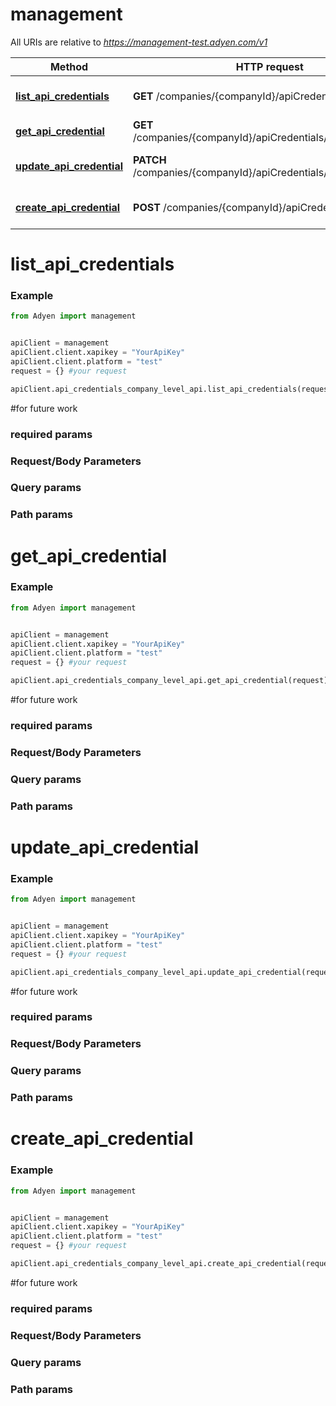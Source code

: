 # management

All URIs are relative to *https://management-test.adyen.com/v1*

Method | HTTP request | Description
------------- | ------------- | -------------
[**list_api_credentials**](APICredentialsCompanyLevelApi.md#list_api_credentials) | **GET** /companies/{companyId}/apiCredentials | Get a list of API credentials
[**get_api_credential**](APICredentialsCompanyLevelApi.md#get_api_credential) | **GET** /companies/{companyId}/apiCredentials/{apiCredentialId} | Get an API credential
[**update_api_credential**](APICredentialsCompanyLevelApi.md#update_api_credential) | **PATCH** /companies/{companyId}/apiCredentials/{apiCredentialId} | Update an API credential.
[**create_api_credential**](APICredentialsCompanyLevelApi.md#create_api_credential) | **POST** /companies/{companyId}/apiCredentials | Create an API credential.




# list_api_credentials
### Example

```python
from Adyen import management


apiClient = management
apiClient.client.xapikey = "YourApiKey"
apiClient.client.platform = "test"
request = {} #your request

apiClient.api_credentials_company_level_api.list_api_credentials(request)

```

#for future work
### required params
### Request/Body Parameters
### Query params
### Path params




# get_api_credential
### Example

```python
from Adyen import management


apiClient = management
apiClient.client.xapikey = "YourApiKey"
apiClient.client.platform = "test"
request = {} #your request

apiClient.api_credentials_company_level_api.get_api_credential(request)

```

#for future work
### required params
### Request/Body Parameters
### Query params
### Path params




# update_api_credential
### Example

```python
from Adyen import management


apiClient = management
apiClient.client.xapikey = "YourApiKey"
apiClient.client.platform = "test"
request = {} #your request

apiClient.api_credentials_company_level_api.update_api_credential(request)

```

#for future work
### required params
### Request/Body Parameters
### Query params
### Path params




# create_api_credential
### Example

```python
from Adyen import management


apiClient = management
apiClient.client.xapikey = "YourApiKey"
apiClient.client.platform = "test"
request = {} #your request

apiClient.api_credentials_company_level_api.create_api_credential(request)

```

#for future work
### required params
### Request/Body Parameters
### Query params
### Path params


